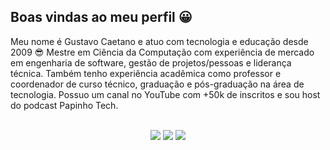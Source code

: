 ## Boas vindas ao meu perfil 😀

Meu nome é Gustavo Caetano e atuo com tecnologia e educação desde 2009 😎
Mestre em Ciência da Computação com experiência de mercado em engenharia de software, gestão de projetos/pessoas e liderança técnica. Também tenho experiência acadêmica como professor e coordenador de curso técnico, graduação e pós-graduação na área de tecnologia. Possuo um canal no YouTube com +50k de inscritos e sou host do podcast Papinho Tech.

<br>

<!-- REDES SOCIAIS -->
<div align="center">
  <a href="https://www.youtube.com/@oguscaetano" target="_blank"><img src="https://img.shields.io/badge/YouTube-FF0000?style=for-the-badge&logo=youtube&logoColor=white" target="_blank"></a>
  <a href="https://instagram.com/oguscaetano" target="_blank"><img src="https://img.shields.io/badge/-Instagram-%23E4405F?style=for-the-badge&logo=instagram&logoColor=white" target="_blank"></a>
  <a href="https://www.linkedin.com/in/oguscaetano/" target="_blank"><img src="https://img.shields.io/badge/-LinkedIn-%230077B5?style=for-the-badge&logo=linkedin&logoColor=white" target="_blank"></a>  
</div>
